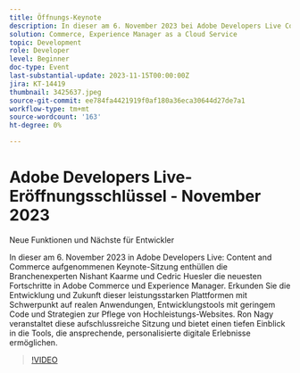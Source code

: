```yaml
---
title: Öffnungs-Keynote
description: In dieser am 6. November 2023 bei Adobe Developers Live Content and Commerce aufgenommenen Keynote-Sitzung enthüllen Branchenexperten Nishant Kaarmand und Cedric Huesler die neuesten Fortschritte in Adobe Commerce und Experience Manager. Erkunden Sie die Entwicklung und Zukunft dieser leistungsstarken Plattformen mit Schwerpunkt auf realen Anwendungen, Entwicklungstools mit geringem Code und Strategien zur Pflege von Hochleistungs-Websites. Ron Nagy veranstaltet diese aufschlussreiche Sitzung und bietet einen tiefen Einblick in die Tools, die ansprechende, personalisierte digitale Erlebnisse ermöglichen.
solution: Commerce, Experience Manager as a Cloud Service
topic: Development
role: Developer
level: Beginner
doc-type: Event
last-substantial-update: 2023-11-15T00:00:00Z
jira: KT-14419
thumbnail: 3425637.jpeg
source-git-commit: ee784fa4421919f0af180a36eca30644d27de7a1
workflow-type: tm+mt
source-wordcount: '163'
ht-degree: 0%

---
```



# Adobe Developers Live-Eröffnungsschlüssel - November 2023

Neue Funktionen und Nächste für Entwickler

In dieser am 6. November 2023 in Adobe Developers Live: Content and Commerce aufgenommenen Keynote-Sitzung enthüllen die Branchenexperten Nishant Kaarme und Cedric Huesler die neuesten Fortschritte in Adobe Commerce und Experience Manager. Erkunden Sie die Entwicklung und Zukunft dieser leistungsstarken Plattformen mit Schwerpunkt auf realen Anwendungen, Entwicklungstools mit geringem Code und Strategien zur Pflege von Hochleistungs-Websites. Ron Nagy veranstaltet diese aufschlussreiche Sitzung und bietet einen tiefen Einblick in die Tools, die ansprechende, personalisierte digitale Erlebnisse ermöglichen.

>[!VIDEO](https://video.tv.adobe.com/v/3425637/?learn=on)

